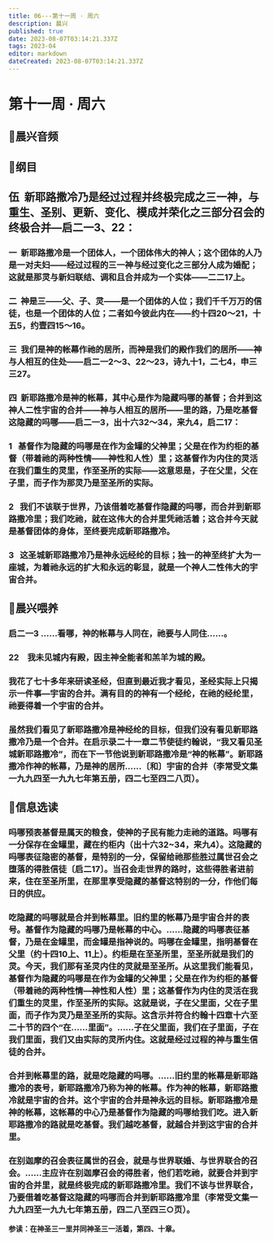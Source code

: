 ```yaml
---
title: 06---第十一周 · 周六
description: 晨兴
published: true
date: 2023-08-07T03:14:21.337Z
tags: 2023-04
editor: markdown
dateCreated: 2023-08-07T03:14:21.337Z
---
```


# 第十一周 · 周六
## 🎵晨兴音频

## 📖纲目

## **伍  新耶路撒冷乃是经过过程并终极完成之三一神，与重生、圣别、更新、变化、模成并荣化之三部分召会的终极合并—启二一3、22：**

### 一  新耶路撒冷是一个团体人，一个团体伟大的神人；这个团体的人乃是一对夫妇——经过过程的三一神与经过变化之三部分人成为婚配；这就是那灵与新妇联结、调和且合并成为一个实体——二二17上。

### 二  神是三——父、子、灵——是一个团体的人位；我们千千万万的信徒，也是一个团体的人位；二者如今彼此内在——约十四20～21，十五5，约壹四15～16。

### 三  我们是神的帐幕作祂的居所，而神是我们的殿作我们的居所——神与人相互的住处——启二一2～3、22～23，诗九十1，二七4，申三三27。

### 四  新耶路撒冷是神的帐幕，其中心是作为隐藏吗哪的基督；合并到这神人二性宇宙的合并——神与人相互的居所——里的路，乃是吃基督这隐藏的吗哪——启二一3，出十六32～34，来九4，启二17：

### 1   基督作为隐藏的吗哪是在作为金罐的父神里；父是在作为约柜的基督（带着祂的两种性情——神性和人性）里；这基督作为内住的灵活在我们重生的灵里，作至圣所的实际——这意思是，子在父里，父在子里，而子作为那灵乃是至圣所的实际。

### 2   我们不该联于世界，乃该借着吃基督作隐藏的吗哪，而合并到新耶路撒冷里；我们吃祂，就在这伟大的合并里凭祂活着；这合并今天就是基督团体的身体，至终要完成新耶路撒冷。

### 3   这圣城新耶路撒冷乃是神永远经纶的目标；独一的神至终扩大为一座城，为着祂永远的扩大和永远的彰显，就是一个神人二性伟大的宇宙合并。

## 📖晨兴喂养

### **启二一3	……看哪，神的帐幕与人同在，祂要与人同住……。**

### **22　我未见城内有殿，因主神全能者和羔羊为城的殿。**

### 我花了七十多年来研读圣经，但直到最近我才看见，圣经实际上只揭示一件事—宇宙的合并。满有目的的神有一个经纶，在祂的经纶里，祂要得着一个宇宙的合并。

### 虽然我们看见了新耶路撒冷是神经纶的目标，但我们没有看见新耶路撒冷乃是一个合并。在启示录二十一章二节使徒约翰说，“我又看见圣城新耶路撒冷”，而在下一节他说到新耶路撒冷是“神的帐幕”。新耶路撒冷作神的帐幕，乃是神的居所……〔和〕宇宙的合并（李常受文集一九九四至一九九七年第五册，四二七至四二八页）。

## 📖信息选读

### 吗哪预表基督是属天的粮食，使神的子民有能力走祂的道路。吗哪有一分保存在金罐里，藏在约柜内（出十六32~34，来九4）。这隐藏的吗哪表征隐密的基督，是特别的一分，保留给祂那些胜过属世召会之堕落的得胜信徒〔启二17〕。当召会走世界的路时，这些得胜者进前来，住在至圣所里，在那里享受隐藏的基督这特别的一分，作他们每日的供应。

### 吃隐藏的吗哪就是合并到帐幕里。旧约里的帐幕乃是宇宙合并的表号。基督作为隐藏的吗哪乃是帐幕的中心。……隐藏的吗哪表征基督，乃是在金罐里，而金罐是指神说的。吗哪在金罐里，指明基督在父里（约十四10上、11上）。约柜是在至圣所里，至圣所就是我们的灵。今天，我们那有圣灵内住的灵就是至圣所。从这里我们能看见，基督作为隐藏的吗哪是在作为金罐的父神里；父是在作为约柜的基督（带着祂的两种性情—神性和人性）里；这基督作为内住的灵活在我们重生的灵里，作至圣所的实际。这就是说，子在父里面，父在子里面，而子作为灵乃是至圣所的实际。这含示并符合约翰十四章十六至二十节的四个“在……里面”。……子在父里面，我们在子里面，子在我们里面，我们又由实际的灵所内住。这就是经过过程的神与重生信徒的合并。

### 合并到帐幕里的路，就是吃隐藏的吗哪。……旧约里的帐幕是新耶路撒冷的表号，新耶路撒冷乃称为神的帐幕。作为神的帐幕，新耶路撒冷就是宇宙的合并。这个宇宙的合并是神永远的目标。新耶路撒冷是神的帐幕，这帐幕的中心乃是基督作为隐藏的吗哪给我们吃。进入新耶路撒冷的路就是吃基督。我们越吃基督，就越合并到这宇宙的合并里。

### 在别迦摩的召会表征属世的召会，就是与世界联婚、与世界联合的召会。……主应许在别迦摩召会的得胜者，他们若吃祂，就要合并到宇宙的合并里，就是终极完成的新耶路撒冷里。我们不该与世界联合，乃要借着吃基督这隐藏的吗哪而合并到新耶路撒冷里（李常受文集一九九四至一九九七年第五册，四二八至四三○页）。

**参读：在神圣三一里并同神圣三一活着，第四、十章。**
<!-- Google tag (gtag.js) -->
<script async src="https://www.googletagmanager.com/gtag/js?id=G-1P8709Z16T"></script>
<script>
  window.dataLayer = window.dataLayer || [];
  function gtag(){dataLayer.push(arguments);}
  gtag('js', new Date());

  gtag('config', 'G-1P8709Z16T');
</script>